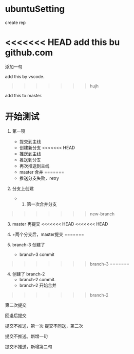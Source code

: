 # ubuntuSetting
create rep


<<<<<<< HEAD
add this bu github.com
=======
添加一句


add this by vscode.

>>>>>>> hujh


add this to master.


# 开始测试
1. 第一项
    - 提交到主线
    - 创建新分支
<<<<<<< HEAD
    - 推送到主线
    - 推送到分支
    - 再次推送到主线
    - master 合并
=======
    - 推送分支失败，retry

2. 分支上创建
    - 1. 第一次合并分支
>>>>>>> new-branch

3. master 再提交
<<<<<<< HEAD
<<<<<<< HEAD
4. +两个分支后，master提交
=======

4. branch-3 创建了
    - branch-3 commit
>>>>>>> branch-3
=======
4. 创建了 branch-2
    - branch-2 commit.
    - branch-2 开始合并
>>>>>>> branch-2

第二次提交

回退后提交

提交不推送，第一次
提交不同送，第二次

提交不推送。新增一句

提交不推送，新增第二句
